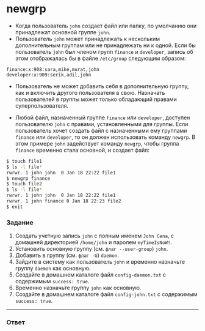 # newgrp

- Когда пользователь `john` создает файл или папку, по умолчанию они принадлежат основной группе `john`.
- Пользователь `john` может принадлежать к нескольким дополнительным группам или не принадлежать ни к одной. Если бы пользователь `john` был членом групп `finance` и `developer`, запись об этом отображалась бы в файле `/etc/group` следующим образом:

```
finance:x:908:sara,mike,murat,john
developer:x:909:serik,adil,john
```

- Пользователь не может добавить себя в дополнительную группу, как и включить другого пользователя в свою. Назначать пользователей в группы может только обладающий правами суперпользователя.

- Любой файл, назначенный группе `finance` или `developer`, доступен пользователю `john` с правами, установленными для группы. Если пользователь хочет создать файл с назначенными ему группами `finance` или `developer`, то он должен использовать команду `newgrp`. В этом примере `john` задействует команду `newgrp`, чтобы группа `finance` временно стала основной, и создает файл:

```bash
$ touch file1
$ ls -l file*
­rw­rw­r­­. 1 john john  0 Jan 18 22:22 file1
$ newgrp finance
$ touch file2
$ ls -l file*
­rw­rw­r­­. 1 john john  0 Jan 18 22:22 file1
­rw­rw­r­­. 1 john finance 0 Jan 18 22:23 file2
$ exit
```

### Задание

1. Создать учетную запись `john` c полным именем `John Cena`, с домашней директорией `/home/john` и паролем `myTimeIsNoW!`.
2. Установить основную группу (см. `флаг --user-group`) `john`.
3. Добавить в группу (см. `флаг -G`) `daemon`.
4. Зайдите в систему как пользователь `john` и временно назначьте группу `daemon` как основную.
5. Создайте в домашнем каталоге файл `config-daemon.txt` с содержимым `success: true`.
6. Временно назначьте группу `john` как основную.
7. Создайте в домашнем каталоге файл `config-john.txt` с содержимым `success: true`.

---

### Ответ
